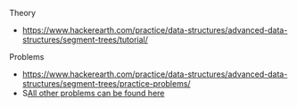 Theory
- https://www.hackerearth.com/practice/data-structures/advanced-data-structures/segment-trees/tutorial/

Problems
- https://www.hackerearth.com/practice/data-structures/advanced-data-structures/segment-trees/practice-problems/
- S[All other problems can be found here](https://codeforces.com/blog/entry/22616)